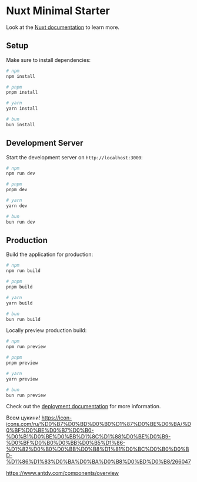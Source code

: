 # Nuxt Minimal Starter

Look at the [Nuxt documentation](https://nuxt.com/docs/getting-started/introduction) to learn more.

## Setup

Make sure to install dependencies:

```bash
# npm
npm install

# pnpm
pnpm install

# yarn
yarn install

# bun
bun install
```

## Development Server

Start the development server on `http://localhost:3000`:

```bash
# npm
npm run dev

# pnpm
pnpm dev

# yarn
yarn dev

# bun
bun run dev
```

## Production

Build the application for production:

```bash
# npm
npm run build

# pnpm
pnpm build

# yarn
yarn build

# bun
bun run build
```

Locally preview production build:

```bash
# npm
npm run preview

# pnpm
pnpm preview

# yarn
yarn preview

# bun
bun run preview
```

Check out the [deployment documentation](https://nuxt.com/docs/getting-started/deployment) for more information.

Всем цукини! https://icon-icons.com/ru/%D0%B7%D0%BD%D0%B0%D1%87%D0%BE%D0%BA/%D0%BF%D0%BE%D0%B7%D0%B0-%D0%B1%D0%BE%D0%BB%D1%8C%D1%88%D0%BE%D0%B9-%D0%BF%D0%B0%D0%BB%D0%B5%D1%86-%D1%82%D0%B0%D0%BB%D0%B8%D1%81%D0%BC%D0%B0%D0%BD-%D1%86%D1%83%D0%BA%D0%BA%D0%B8%D0%BD%D0%B8/266047

https://www.antdv.com/components/overview